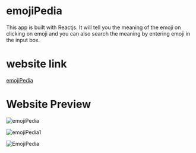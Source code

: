 # emojiPedia
This app is built with Reactjs. It will tell you the meaning of the emoji on clicking on emoji and you can  also search the meaning by entering emoji in the input box.

# website link
[emojiPedia](https://8w6dr.csb.app/)

# Website Preview
![emojiPedia](https://user-images.githubusercontent.com/50478681/151370979-e223d92b-b571-4555-9f7f-48235afb4ebc.png)

![emojiPedia1](https://user-images.githubusercontent.com/50478681/151370988-211665bc-eccb-453e-afa6-f330794c135c.png)

![EmojiPedia](https://user-images.githubusercontent.com/50478681/151371269-ed8abd1c-02a8-4d58-ae4c-a58f5e3db126.gif)



